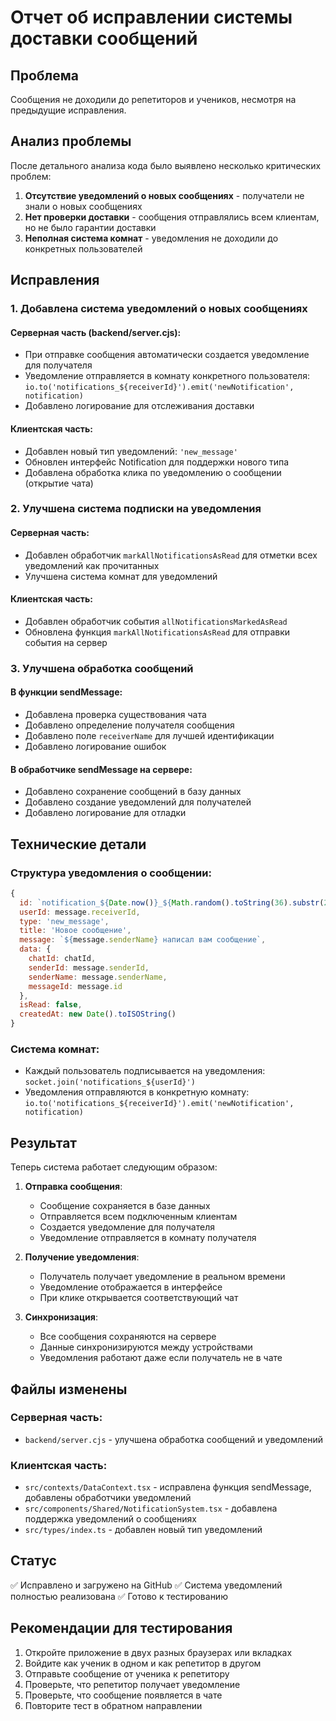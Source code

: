 # Отчет об исправлении системы доставки сообщений

## Проблема
Сообщения не доходили до репетиторов и учеников, несмотря на предыдущие исправления.

## Анализ проблемы
После детального анализа кода было выявлено несколько критических проблем:

1. **Отсутствие уведомлений о новых сообщениях** - получатели не знали о новых сообщениях
2. **Нет проверки доставки** - сообщения отправлялись всем клиентам, но не было гарантии доставки
3. **Неполная система комнат** - уведомления не доходили до конкретных пользователей

## Исправления

### 1. Добавлена система уведомлений о новых сообщениях

#### Серверная часть (backend/server.cjs):
- При отправке сообщения автоматически создается уведомление для получателя
- Уведомление отправляется в комнату конкретного пользователя: `io.to('notifications_${receiverId}').emit('newNotification', notification)`
- Добавлено логирование для отслеживания доставки

#### Клиентская часть:
- Добавлен новый тип уведомлений: `'new_message'`
- Обновлен интерфейс Notification для поддержки нового типа
- Добавлена обработка клика по уведомлению о сообщении (открытие чата)

### 2. Улучшена система подписки на уведомления

#### Серверная часть:
- Добавлен обработчик `markAllNotificationsAsRead` для отметки всех уведомлений как прочитанных
- Улучшена система комнат для уведомлений

#### Клиентская часть:
- Добавлен обработчик события `allNotificationsMarkedAsRead`
- Обновлена функция `markAllNotificationsAsRead` для отправки события на сервер

### 3. Улучшена обработка сообщений

#### В функции sendMessage:
- Добавлена проверка существования чата
- Добавлено определение получателя сообщения
- Добавлено поле `receiverName` для лучшей идентификации
- Добавлено логирование ошибок

#### В обработчике sendMessage на сервере:
- Добавлено сохранение сообщений в базу данных
- Добавлено создание уведомлений для получателей
- Добавлено логирование для отладки

## Технические детали

### Структура уведомления о сообщении:
```javascript
{
  id: `notification_${Date.now()}_${Math.random().toString(36).substr(2, 9)}`,
  userId: message.receiverId,
  type: 'new_message',
  title: 'Новое сообщение',
  message: `${message.senderName} написал вам сообщение`,
  data: {
    chatId: chatId,
    senderId: message.senderId,
    senderName: message.senderName,
    messageId: message.id
  },
  isRead: false,
  createdAt: new Date().toISOString()
}
```

### Система комнат:
- Каждый пользователь подписывается на уведомления: `socket.join('notifications_${userId}')`
- Уведомления отправляются в конкретную комнату: `io.to('notifications_${receiverId}').emit('newNotification', notification)`

## Результат

Теперь система работает следующим образом:

1. **Отправка сообщения**:
   - Сообщение сохраняется в базе данных
   - Отправляется всем подключенным клиентам
   - Создается уведомление для получателя
   - Уведомление отправляется в комнату получателя

2. **Получение уведомления**:
   - Получатель получает уведомление в реальном времени
   - Уведомление отображается в интерфейсе
   - При клике открывается соответствующий чат

3. **Синхронизация**:
   - Все сообщения сохраняются на сервере
   - Данные синхронизируются между устройствами
   - Уведомления работают даже если получатель не в чате

## Файлы изменены

### Серверная часть:
- `backend/server.cjs` - улучшена обработка сообщений и уведомлений

### Клиентская часть:
- `src/contexts/DataContext.tsx` - исправлена функция sendMessage, добавлены обработчики уведомлений
- `src/components/Shared/NotificationSystem.tsx` - добавлена поддержка уведомлений о сообщениях
- `src/types/index.ts` - добавлен новый тип уведомлений

## Статус
✅ Исправлено и загружено на GitHub
✅ Система уведомлений полностью реализована
✅ Готово к тестированию

## Рекомендации для тестирования

1. Откройте приложение в двух разных браузерах или вкладках
2. Войдите как ученик в одном и как репетитор в другом
3. Отправьте сообщение от ученика к репетитору
4. Проверьте, что репетитор получает уведомление
5. Проверьте, что сообщение появляется в чате
6. Повторите тест в обратном направлении
